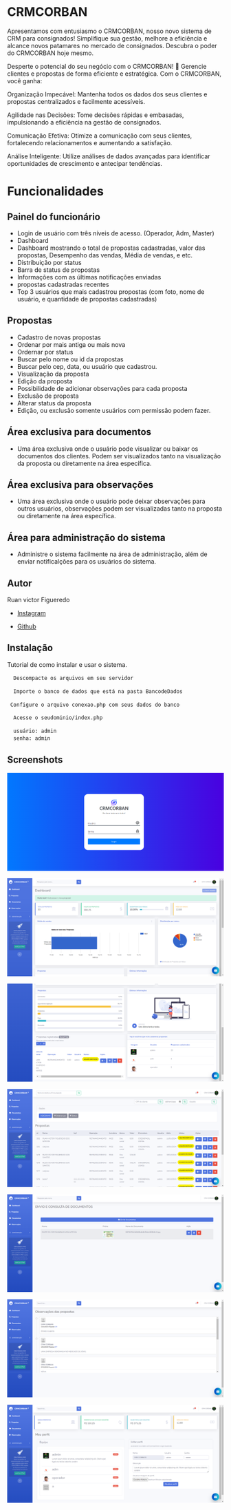 
# CRMCORBAN

Apresentamos com entusiasmo o CRMCORBAN, nosso novo sistema de CRM para consignados! Simplifique sua gestão, melhore a eficiência e alcance novos patamares no mercado de consignados. Descubra o poder do CRMCORBAN hoje mesmo. 

Desperte o potencial do seu negócio com o CRMCORBAN! 🚀 Gerencie clientes e propostas de forma eficiente e estratégica. Com o CRMCORBAN, você ganha:

Organização Impecável: Mantenha todos os dados dos seus clientes e propostas centralizados e facilmente acessíveis.

Agilidade nas Decisões: Tome decisões rápidas e embasadas, impulsionando a eficiência na gestão de consignados.

Comunicação Efetiva: Otimize a comunicação com seus clientes, fortalecendo relacionamentos e aumentando a satisfação.

Análise Inteligente: Utilize análises de dados avançadas para identificar oportunidades de crescimento e antecipar tendências.


# Funcionalidades

## Painel do funcionário 

- Login de usuário com três níveis de acesso. (Operador, Adm, Master)
- Dashboard 
- Dashboard mostrando o total de propostas cadastradas, valor das propostas, Desempenho das vendas, Média de vendas, e etc.
- Distribuição por status
- Barra de status de propostas
- Informações com as últimas notificações enviadas
- propostas cadastradas recentes 
- Top 3 usuários que mais cadastrou propostas (com foto, nome de usuário, e quantidade de propostas cadastradas)

## Propostas

- Cadastro de novas propostas
- Ordenar por mais antiga ou mais nova
- Ordernar por status
- Buscar pelo nome ou id da propostas
- Buscar pelo cep, data, ou usuário que cadastrou.
- Visualização da proposta
- Edição da proposta
- Possibilidade de adicionar observações para cada proposta
- Exclusão de proposta
- Alterar status da proposta
- Edição, ou exclusão somente usuários com permissão podem fazer.

## Área exclusiva para documentos

- Uma área exclusiva onde o usuário pode visualizar ou baixar os documentos dos clientes. Podem ser visualizados tanto na visualização da proposta ou diretamente na área específica.

## Área exclusiva para observações

- Uma área exclusiva onde o usuário pode deixar observações para outros usuários, observações podem ser visualizadas tanto na  proposta ou diretamente na área específica.

## Área para administração do sistema

- Administre o sistema facilmente na área de administração, além de enviar notificalções para os usuários do sistema.


## Autor

Ruan victor Figueredo

- [ Instagram ](https://www.instagram.com/figueredorv)

- [ Github ](https://www.github.com/figueredorv)

## Instalação

Tutorial de como instalar e usar o sistema.

```bash
  Descompacte os arquivos em seu servidor
```
      
```bash
  Importe o banco de dados que está na pasta BancodeDados
```

```bash
 Configure o arquivo conexao.php com seus dados do banco
```

```bash
  Acesse o seudominio/index.php 
```

```bash
  usuário: admin
  senha: admin 
```
## Screenshots

![PRINT DO SITE](https://github.com/figueredorv/crm/blob/main/prints/ScreenShot1.png?raw=true)



![PRINT DO SITE](https://github.com/figueredorv/crm/blob/main/prints/ScreenShot%20Tool%20-20240111225732.png?raw=true)



![PRINT DO SITE](https://github.com/figueredorv/crm/blob/main/prints/ScreenShot%20Tool%20-20240111225845.png?raw=true)



![PRINT DO SITE](https://github.com/figueredorv/crm/blob/main/prints/ScreenShot%20Tool%20-20240111225925.png?raw=true)



![PRINT DO SITE](https://github.com/figueredorv/crm/blob/main/prints/ScreenShot%20Tool%20-20240111230137.png?raw=true)


![PRINT DO SITE](https://github.com/figueredorv/crm/blob/main/prints/ScreenShot%20Tool%20-20240111230208.png?raw=true)



![PRINT DO SITE](https://github.com/figueredorv/crm/blob/main/prints/ScreenShot%20Tool%20-20240111230231.png?raw=true)

